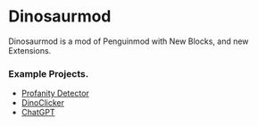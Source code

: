 # Dinosaurmod
Dinosaurmod is a mod of Penguinmod with New Blocks, and new Extensions.
### Example Projects.

- [Profanity Detector](data:text/text,Sorry.%20we%20are%20currently%20experiencing%20problems%20with%20the%20files%20and%20the%20site%20right%20now.)
- [DinoClicker](data:text/text,Sorry.%20we%20are%20currently%20experiencing%20problems%20with%20the%20files%20and%20the%20site%20right%20now.)
- [ChatGPT](data:text/text,Sorry.%20we%20are%20currently%20experiencing%20problems%20with%20the%20files%20and%20the%20site%20right%20now.)
